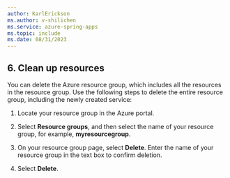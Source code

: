 ```yaml
---
author: KarlErickson
ms.author: v-shilichen
ms.service: azure-spring-apps
ms.topic: include
ms.date: 08/31/2023
---
```


<!-- 
For clarity of structure, a separate markdown file is used to describe how to clean up resources using Azure Portal or AZD.

[!INCLUDE [clean-up-resources-portal-or-azd](includes/tutorial-authenticate-client-with-gateway/clean-up-resources.md)]

-->

## 6. Clean up resources

You can delete the Azure resource group, which includes all the resources in the resource group. Use the following steps to delete the entire resource group, including the newly created service:

1. Locate your resource group in the Azure portal.

1. Select **Resource groups**, and then select the name of your resource group, for example, **myresourcegroup**.

1. On your resource group page, select **Delete**. Enter the name of your resource group in the text box to confirm deletion.

1. Select **Delete**.
